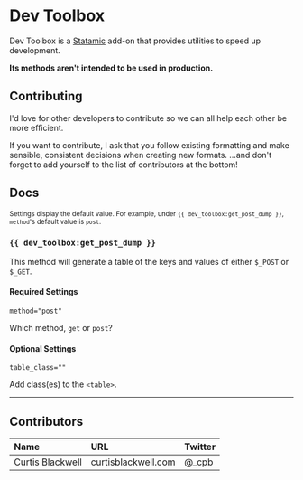 # Dev Toolbox
Dev Toolbox is a [Statamic](http://statamic.com) add-on that provides utilities to speed up development.

**Its methods aren't intended to be used in production.**

## Contributing
I'd love for other developers to contribute so we can all help each other be more efficient.

If you want to contribute, I ask that you follow existing formatting and make sensible, consistent decisions when creating new formats. …and don't forget to add yourself to the list of contributors at the bottom!

## Docs
<small>Settings display the default value. For example, under `{{ dev_toolbox:get_post_dump }}`, `method`'s default value is `post`.</small>

### `{{ dev_toolbox:get_post_dump }}`
This method will generate a table of the keys and values of either `$_POST` or `$_GET`.

#### Required Settings
    method="post"

Which method, `get` or `post`?

#### Optional Settings
    table_class=""

Add class(es) to the `<table>`.

---

## Contributors
| Name             | URL                 | Twitter |
|:---------------- |:------------------- | :------ |
| Curtis Blackwell | curtisblackwell.com | @_cpb   |
